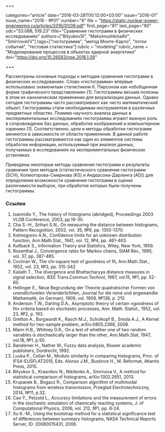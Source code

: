 +++

categories="article"
date="2016-03-28T00:12:00+03:00"
issue="2016-01"
issue_name="2016 - №01"
number="9"
file = "https://static.nuclear-power-engineering.ru/articles/2016/01/09.pdf"
first_page="81"
last_page="90"
udc="53.088, 519.23"
title="Сравнение гистограмм в физических исследованиях"
authors=["BityukovSI", "MaksimushkinaAV", "SmirnovaVV"]
tags=["гистограмма", "метод Монте-Карло", "поток событий", "тестовая статистика"]
rubric = "modeling"
rubric_name = "Моделирование процессов в объектах ядерной энергетики"
doi="https://doi.org/10.26583/npe.2016.1.09"

+++

Рассмотрены основные подходы к методам сравнения гистограмм в физических исследованиях. Слово «гистограмма» впервые использовано знаменитым статистиком К. Пирсоном как «обобщенная форма графического представления» [1]. Гистограммы весьма полезны в этом их каноническом применении для визуализации данных. Однако сегодня гистограммы часто рассматривают как чисто математический объект. Гистограммы стали необходимым инструментом в различных предметных областях. Помимо научного анализа данных в экспериментальных исследованиях гистограммы играют важную роль в сопровождении баз данных, обработке изображений и компьютерном «зрении» [1]. Соответственно, цели и методы обработки гистограмм меняются в зависимости от области применения. В данной работе гистограммы рассматриваются как один из элементов системы обработки информации, используемый при анализе данных, получаемых в исследованиях на экспериментальных физических установках.

Приведены некоторые методы сравнения гистограмм и результаты сравнения трех методов (статистического сравнения гистограмм (SCH), Колмогорова-Смирнова (KS) и Андерсона-Дарлинга (AD)) для определения возможности сравнения гистограмм в оценке различимости выборок, при обработке которых были получены гистограммы.

### Ссылки

1. Ioannidis Y., The history of histograms (abridged), Proceedings 2003 VLDB Conference, 2003, pp.19-30.
2. Cha S.-H., Srihari S.N., On measuring the distance between histograms, Pattern Recognition, 2002, vol. 35, №6, pp. 1355-1370.
3. Kolmogorov A.N., Confidence limits for an unknown distribution function, Ann.Math.Stat., 1941, vol. 12, №4, pp. 461-463.
4. Kullback S., Information Theory and Statistics, Wiley, New York, 1959.
5. Rosenthal J., Convergence rates for Markov chains, SIAM Rev., 1995, vol. 37, pp. 387-485.
6. Cochran W., The chi-square test of goodness of fit, Ann.Math.Stat., 1952, vol. 23, №3, pp. 315-342.
7. Kailath T., The divergence and Bhattacharyya distance measures in signal selection, IEEE Trans.Commun.Technol, 1967, vol.15, №1, pp. 52-60.
8. Hellinger E., Neue Begrundung der Theorie quadratischer Formen von unendlichvielen Veranderlichhen, Journal fur die reine und angewandte Mathematik, (in German), 1909, vol. 1909, №136, p. 210.
9. Anderson T.W., Darling D.A., Asymptotic theory of certain «goodness of fit» criteria based on stochastic processes, Ann. Math. Statist., 1952, vol. 23, №2, p. 193.
10. Gretton A., Borgwardt K., Rasch M.J., Scholkopf B., Smola A.J., A Kernel method for two-sample problem, arXiv:0805.2368, 2008.
11. Mann H.B., Whitney D.R., On a test of whether one of two random variables is stochastically larger than the other, Ann.Math.Stat, 1947, vol.18, №1, p.50.
12. Bandemer H., Nather W., Fuzzy data analysis, Kluwer academic publishers, Dordrecht, 1992.
13. Luuka P., Collan M., Modulo similarity in comparing histograms, Proc. of IFSA-EUSFLAT2015, Eds. Alonso J.M., Bustince H., M. Reformat, Atlantis Press, 2015.
14. Bityukov S., Krasnikov N., Nikitenko A., Smirnova V., A method for statistical comparison of histograms, arXiv:1302.2651, 2013.
15. Krupanek B., Bogacz R., Comparison algorithm of multimodal histograms from wireless transmission, Przeglad Electrotechniczny, 2014, №11, p.32.
16. Cao Y., Petzold L., Accuracy limitations and the measurement of errors in the stochastic simulation of chemically reacting systems, J. of Computational Physics, 2006, vol. 212, №1, pp. 6-24.
17. Xu K.-M., Using the bootstrap method for a statistical significance test of differences between summary histograms, NASA Technical Reports Server, ID: 20080015431, 2006.